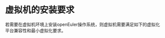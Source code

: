 # 虚拟机的安装要求<a name="ZH-CN_TOPIC_0229409545"></a>

若需要在虚拟机环境上安装openEuler操作系统，则虚拟机需要满足如下的虚拟化平台兼容性和最小虚拟化要求。



